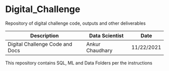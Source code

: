 # Digital_Challenge
Repository of digital challenge code, outputs and other deliverables

Description | Data Scientist | Date
--- | --- | ---
Digital Challenge Code and Docs | Ankur Chaudhary | 11/22/2021


This repository contains SQL, ML and Data Folders per the instructions
